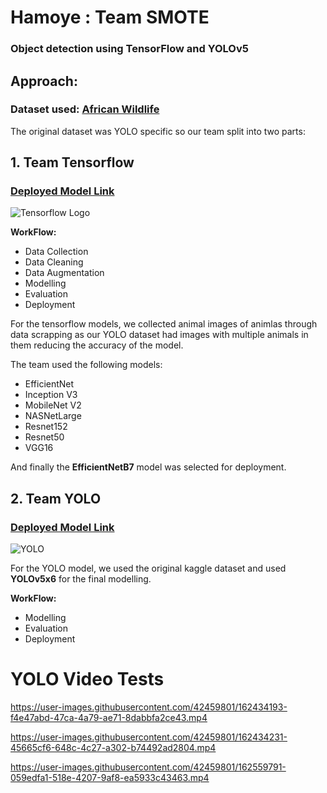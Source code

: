 # Hamoye : Team SMOTE

### Object detection using TensorFlow and YOLOv5

## **Approach:**

### Dataset used: [African Wildlife](https://www.kaggle.com/datasets/biancaferreira/african-wildlife)

The original dataset was YOLO specific so our team split into two parts:

## 1. Team Tensorflow

### [Deployed Model Link](https://african-wildlife.herokuapp.com/)

  ![Tensorflow Logo](https://www.logolynx.com/images/logolynx/s_29/29e59a2b11f45a2dbbdc5f034e2a5a0e.png)
  
  **WorkFlow:**
  * Data Collection
  * Data Cleaning
  * Data Augmentation
  * Modelling
  * Evaluation
  * Deployment
  
  For the tensorflow models, we collected animal images of animlas through data scrapping as our YOLO dataset had images with multiple animals in them reducing the
  accuracy of the model.
  
  The team used the following models:
  * EfficientNet
  * Inception V3
  * MobileNet V2
  * NASNetLarge
  * Resnet152
  * Resnet50
  * VGG16
  
  And finally the **EfficientNetB7** model was selected for deployment.
  
  

## 2. Team YOLO

### [Deployed Model Link](https://african-wildlife.herokuapp.com/)

![YOLO](https://user-images.githubusercontent.com/42459801/162487411-8d82084e-2a56-4d51-8d97-cec60b715f8b.png)

  For the YOLO model, we used the original kaggle dataset and used **YOLOv5x6** for the final modelling.

**WorkFlow:**
* Modelling
* Evaluation
* Deployment



# YOLO Video Tests 

https://user-images.githubusercontent.com/42459801/162434193-f4e47abd-47ca-4a79-ae71-8dabbfa2ce43.mp4


https://user-images.githubusercontent.com/42459801/162434231-45665cf6-648c-4c27-a302-b74492ad2804.mp4


https://user-images.githubusercontent.com/42459801/162559791-059edfa1-518e-4207-9af8-ea5933c43463.mp4


